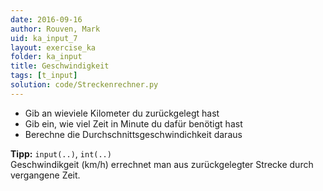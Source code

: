 ```yaml
---
date: 2016-09-16
author: Rouven, Mark
uid: ka_input_7
layout: exercise_ka
folder: ka_input
title: Geschwindigkeit
tags: [t_input]
solution: code/Streckenrechner.py
---
```



- Gib an wieviele Kilometer du zurückgelegt hast
- Gib ein, wie viel Zeit in Minute du dafür benötigt hast
- Berechne die Durchschnittsgeschwindichkeit daraus

**Tipp:** `input(..)`, `int(..)`  
Geschwindikgeit (km/h) errechnet man aus zurückgelegter Strecke durch vergangene Zeit.
